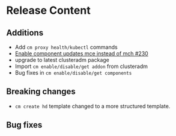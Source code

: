 [comment]: # ( Copyright Contributors to the Open Cluster Management project )
# Release Content
## Additions

- Add `cm proxy health/kubectl` commands
- [Enable component updates mce instead of mch #230](https://github.com/stolostron/cm-cli/issues/230)
- upgrade to latest clusteradm package
- Import `cm enable/disable/get addon` from clusteradm
- Bug fixes in `cm enable/disable/get components`

## Breaking changes

- `cm create hd` template changed to a more structured template.

## Bug fixes

